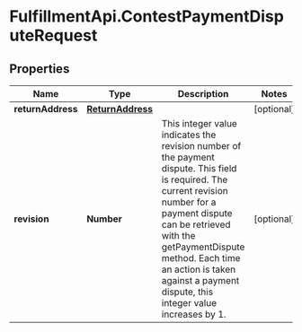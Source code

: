 # FulfillmentApi.ContestPaymentDisputeRequest

## Properties
Name | Type | Description | Notes
------------ | ------------- | ------------- | -------------
**returnAddress** | [**ReturnAddress**](ReturnAddress.md) |  | [optional] 
**revision** | **Number** | This integer value indicates the revision number of the payment dispute. This field is required. The current revision number for a payment dispute can be retrieved with the getPaymentDispute method. Each time an action is taken against a payment dispute, this integer value increases by 1. | [optional] 
